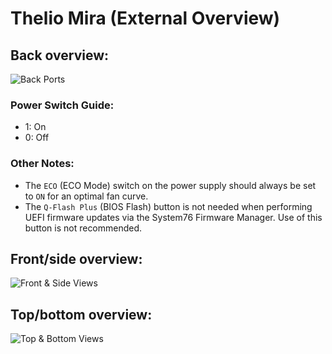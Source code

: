 # Thelio Mira (External Overview)

## Back overview:

![Back Ports](./img/ports-back.webp)

### Power Switch Guide:

- 1: On
- 0: Off

### Other Notes:

- The `ECO` (ECO Mode) switch on the power supply should always be set to `ON` for an optimal fan curve.
- The `Q-Flash Plus` (BIOS Flash) button is not needed when performing UEFI firmware updates via the System76 Firmware Manager. Use of this button is not recommended.

## Front/side overview:

![Front & Side Views](./img/ports-front-sides.webp)

## Top/bottom overview:

![Top & Bottom Views](./img/ports-top-bottom.webp)
